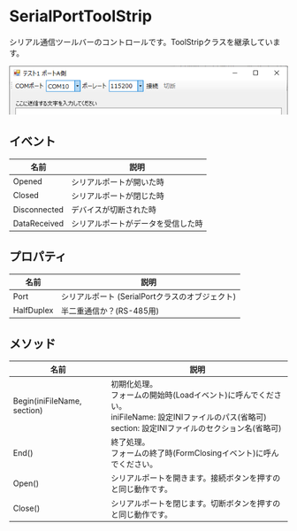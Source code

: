 # SerialPortToolStrip
シリアル通信ツールバーのコントロールです。ToolStripクラスを継承しています。

![図](img.png)

## イベント
|  名前  |  説明  |
| ---- | ---- |
|  Opened  |  シリアルポートが開いた時  |
|  Closed  |  シリアルポートが閉じた時  |
|  Disconnected  | デバイスが切断された時 |
|  DataReceived  |  シリアルポートがデータを受信した時  |

## プロパティ
|  名前  |  説明  |
| ---- | ---- |
|  Port  |  シリアルポート (SerialPortクラスのオブジェクト)  |
|  HalfDuplex  |  半二重通信か？(RS-485用)  |

## メソッド
|  名前  |  説明  |
| ---- | ---- |
|  Begin(iniFileName, section)  |  初期化処理。<br> フォームの開始時(Loadイベント)に呼んでください。<br> iniFileName: 設定INIファイルのパス(省略可)<br>section: 設定INIファイルのセクション名(省略可) |
|  End()  |  終了処理。<br> フォームの終了時(FormClosingイベント)に呼んでください。 |
|  Open()  |  シリアルポートを開きます。接続ボタンを押すのと同じ動作です。 |
|  Close()  |  シリアルポートを閉じます。切断ボタンを押すのと同じ動作です。 |
